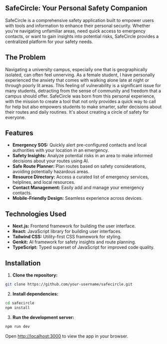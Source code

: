 ## SafeCircle: Your Personal Safety Companion

SafeCircle is a comprehensive safety application built to empower users with tools and information to enhance their personal security. Whether you're navigating unfamiliar areas, need quick access to emergency contacts, or want to gain insights into potential risks, SafeCircle provides a centralized platform for your safety needs.

## The Problem

Navigating a university campus, especially one that is geographically isolated, can often feel unnerving. As a female student, I have personally experienced the anxiety that comes with walking alone late at night or through poorly lit areas. This feeling of vulnerability is a significant issue for many students, detracting from the sense of community and freedom that a campus should offer. SafeCircle was born from this personal experience, with the mission to create a tool that not only provides a quick way to call for help but also empowers students to make smarter, safer decisions about their routes and daily routines. It's about creating a circle of safety for everyone.

## Features

- **Emergency SOS:** Quickly alert pre-configured contacts and local authorities with your location in an emergency.
- **Safety Insights:** Analyze potential risks in an area to make informed decisions about your routes using AI.
- **Safe Route Planner:** Plan routes based on safety considerations, avoiding potentially hazardous areas.
- **Resource Directory:** Access a curated list of emergency services, helplines, and local resources.
- **Contact Management:** Easily add and manage your emergency contacts.
- **Mobile-Friendly Design:** Seamless experience across devices.

## Technologies Used

- **Next.js:** Frontend framework for building the user interface.
- **React:** JavaScript library for building user interfaces.
- **Tailwind CSS:** Utility-first CSS framework for styling.
- **Genkit:** AI framework for safety insights and route planning.
- **TypeScript:** Typed superset of JavaScript for improved code quality.

## Installation

1. **Clone the repository:**
```bash
git clone https://github.com/your-username/safecircle.git
```
2. **Install dependencies:**
```bash
cd safecircle
npm install
```
3. **Run the development server:**
```bash
npm run dev
```
Open [http://localhost:3000](http://localhost:3000) to view the app in your browser.
